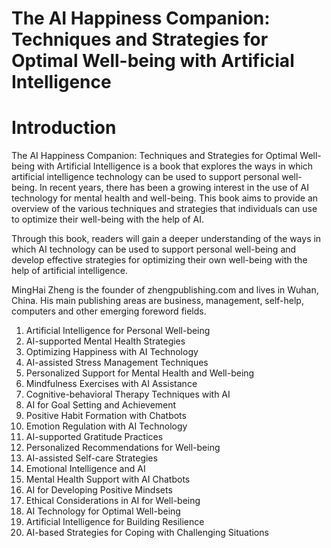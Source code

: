 # The AI Happiness Companion: Techniques and Strategies for Optimal Well-being with Artificial Intelligence

# Introduction

The AI Happiness Companion: Techniques and Strategies for Optimal Well-being with Artificial Intelligence is a book that explores the ways in which artificial intelligence technology can be used to support personal well-being. In recent years, there has been a growing interest in the use of AI technology for mental health and well-being. This book aims to provide an overview of the various techniques and strategies that individuals can use to optimize their well-being with the help of AI.

Through this book, readers will gain a deeper understanding of the ways in which AI technology can be used to support personal well-being and develop effective strategies for optimizing their own well-being with the help of artificial intelligence.

MingHai Zheng is the founder of zhengpublishing.com and lives in Wuhan, China. His main publishing areas are business, management, self-help, computers and other emerging foreword fields.



1. Artificial Intelligence for Personal Well-being
2. AI-supported Mental Health Strategies
3. Optimizing Happiness with AI Technology
4. AI-assisted Stress Management Techniques
5. Personalized Support for Mental Health and Well-being
6. Mindfulness Exercises with AI Assistance
7. Cognitive-behavioral Therapy Techniques with AI
8. AI for Goal Setting and Achievement
9. Positive Habit Formation with Chatbots
10. Emotion Regulation with AI Technology
11. AI-supported Gratitude Practices
12. Personalized Recommendations for Well-being
13. AI-assisted Self-care Strategies
14. Emotional Intelligence and AI
15. Mental Health Support with AI Chatbots
16. AI for Developing Positive Mindsets
17. Ethical Considerations in AI for Well-being
18. AI Technology for Optimal Well-being
19. Artificial Intelligence for Building Resilience
20. AI-based Strategies for Coping with Challenging Situations

